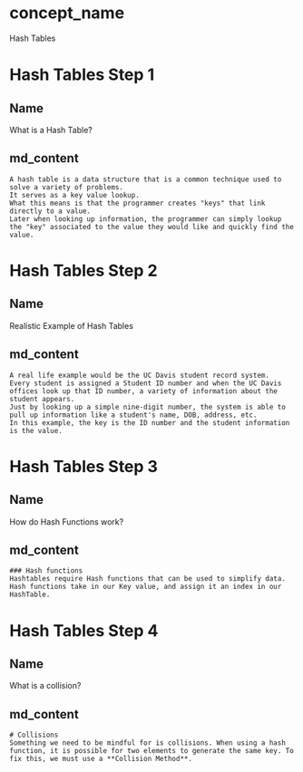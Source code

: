 <!--title={HashTable Concept}-->
# concept_name
 Hash Tables
 
# Hash Tables Step 1
## Name
What is a Hash Table?
## md_content

```
A hash table is a data structure that is a common technique used to solve a variety of problems. 
It serves as a key value lookup.
What this means is that the programmer creates "keys" that link directly to a value. 
Later when looking up information, the programmer can simply lookup the "key" associated to the value they would like and quickly find the value.
```

# Hash Tables Step 2
## Name
Realistic Example of Hash Tables 
## md_content

```
A real life example would be the UC Davis student record system. 
Every student is assigned a Student ID number and when the UC Davis offices look up that ID number, a variety of information about the student appears.
Just by looking up a simple nine-digit number, the system is able to pull up information like a student's name, DOB, address, etc. 
In this example, the key is the ID number and the student information is the value. 
```

# Hash Tables Step 3
## Name
How do Hash Functions work?
## md_content

```
### Hash functions
Hashtables require Hash functions that can be used to simplify data. Hash functions take in our Key value, and assign it an index in our HashTable. 
```

# Hash Tables Step 4
## Name
What is a collision?
## md_content

```
# Collisions 
Something we need to be mindful for is collisions. When using a hash function, it is possible for two elements to generate the same key. To fix this, we must use a **Collision Method**. 
```
